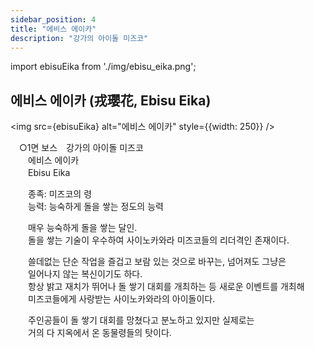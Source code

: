 ```yaml
---
sidebar_position: 4
title: "에비스 에이카"
description: "강가의 아이돌 미즈코"
---
```


import ebisuEika from './img/ebisu_eika.png';

## 에비스 에이카 (戎瓔花, Ebisu Eika)

<img src={ebisuEika} alt="에비스 에이카" style={{width: 250}} />

　○1면 보스　강가의 아이돌 미즈코  
　　에비스 에이카  
　　Ebisu Eika  

　　종족: 미즈코의 령  
　　능력: 능숙하게 돌을 쌓는 정도의 능력  

　　매우 능숙하게 돌을 쌓는 달인.  
　　돌을 쌓는 기술이 우수하여 사이노카와라 미즈코들의 리더격인 존재이다.  

　　쓸데없는 단순 작업을 즐겁고 보람 있는 것으로 바꾸는, 넘어져도 그냥은  
　　일어나지 않는 복신이기도 하다.  
　　항상 밝고 재치가 뛰어나 돌 쌓기 대회를 개최하는 등 새로운 이벤트를 개최해  
　　미즈코들에게 사랑받는 사이노카와라의 아이돌이다.  

　　주인공들이 돌 쌓기 대회를 망쳤다고 분노하고 있지만 실제로는  
　　거의 다 지옥에서 온 동물령들의 탓이다.  
